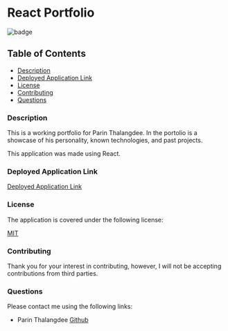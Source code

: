 # React Portfolio

![badge](https://img.shields.io/badge/license-mit-blue)

## Table of Contents

* [Description](#description)
* [Deployed Application Link](#deployed-application-video)  
* [License](#license)    
* [Contributing](#contributing)
* [Questions](#questions)

### Description
This is a working portfolio for Parin Thalangdee. In the portolio is a showcase of his personality, known technologies, and past projects.

This application was made using React.
  
### Deployed Application Link
  
[Deployed Application Link](https://parinthalangdee.github.io/20-react-portfolio/)

### License

The application is covered under the following license:
  
[MIT](https://choosealicense.com/licenses/mit)
    
### Contributing
  
Thank you for your interest in contributing, however, I will not be accepting contributions from third parties.

### Questions

Please contact me using the following links:
  
- Parin Thalangdee [Github](https://github.com/parinthalangdee)